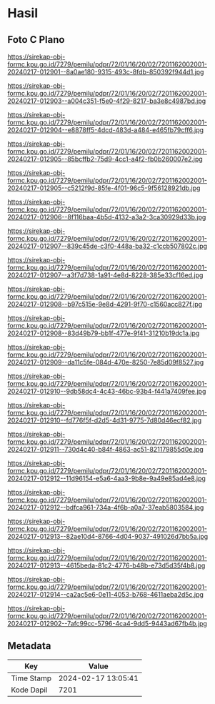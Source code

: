 # Hasil

## Foto C Plano

https://sirekap-obj-formc.kpu.go.id/7279/pemilu/pdpr/72/01/16/20/02/7201162002001-20240217-012901--8a0ae180-9315-493c-8fdb-850392f944d1.jpg

https://sirekap-obj-formc.kpu.go.id/7279/pemilu/pdpr/72/01/16/20/02/7201162002001-20240217-012903--a004c351-f5e0-4f29-8217-ba3e8c4987bd.jpg

https://sirekap-obj-formc.kpu.go.id/7279/pemilu/pdpr/72/01/16/20/02/7201162002001-20240217-012904--e8878ff5-4dcd-483d-a484-e465fb79cff6.jpg

https://sirekap-obj-formc.kpu.go.id/7279/pemilu/pdpr/72/01/16/20/02/7201162002001-20240217-012905--85bcffb2-75d9-4cc1-a4f2-fb0b260007e2.jpg

https://sirekap-obj-formc.kpu.go.id/7279/pemilu/pdpr/72/01/16/20/02/7201162002001-20240217-012905--c5212f9d-85fe-4f01-96c5-9f56128921db.jpg

https://sirekap-obj-formc.kpu.go.id/7279/pemilu/pdpr/72/01/16/20/02/7201162002001-20240217-012906--8f116baa-4b5d-4132-a3a2-3ca30929d33b.jpg

https://sirekap-obj-formc.kpu.go.id/7279/pemilu/pdpr/72/01/16/20/02/7201162002001-20240217-012907--839c45de-c3f0-448a-ba32-c1ccb507802c.jpg

https://sirekap-obj-formc.kpu.go.id/7279/pemilu/pdpr/72/01/16/20/02/7201162002001-20240217-012907--a3f7d738-1a91-4e8d-8228-385e33cf16ed.jpg

https://sirekap-obj-formc.kpu.go.id/7279/pemilu/pdpr/72/01/16/20/02/7201162002001-20240217-012908--b97c515e-9e8d-4291-9f70-c1560acc827f.jpg

https://sirekap-obj-formc.kpu.go.id/7279/pemilu/pdpr/72/01/16/20/02/7201162002001-20240217-012908--83d49b79-bb1f-477e-9f41-31210b19dc1a.jpg

https://sirekap-obj-formc.kpu.go.id/7279/pemilu/pdpr/72/01/16/20/02/7201162002001-20240217-012909--da11c5fe-084d-470e-8250-7e85d09f8527.jpg

https://sirekap-obj-formc.kpu.go.id/7279/pemilu/pdpr/72/01/16/20/02/7201162002001-20240217-012910--9db58dc4-4c43-46bc-93b4-f441a7409fee.jpg

https://sirekap-obj-formc.kpu.go.id/7279/pemilu/pdpr/72/01/16/20/02/7201162002001-20240217-012910--fd776f5f-d2d5-4d31-9775-7d80d46ecf82.jpg

https://sirekap-obj-formc.kpu.go.id/7279/pemilu/pdpr/72/01/16/20/02/7201162002001-20240217-012911--730d4c40-b84f-4863-ac51-821179855d0e.jpg

https://sirekap-obj-formc.kpu.go.id/7279/pemilu/pdpr/72/01/16/20/02/7201162002001-20240217-012912--11d96154-e5a6-4aa3-9b8e-9a49e85ad4e8.jpg

https://sirekap-obj-formc.kpu.go.id/7279/pemilu/pdpr/72/01/16/20/02/7201162002001-20240217-012912--bdfca961-734a-4f6b-a0a7-37eab5803584.jpg

https://sirekap-obj-formc.kpu.go.id/7279/pemilu/pdpr/72/01/16/20/02/7201162002001-20240217-012913--82ae10d4-8766-4d04-9037-491026d7bb5a.jpg

https://sirekap-obj-formc.kpu.go.id/7279/pemilu/pdpr/72/01/16/20/02/7201162002001-20240217-012913--4615beda-81c2-4776-b48b-e73d5d35f4b8.jpg

https://sirekap-obj-formc.kpu.go.id/7279/pemilu/pdpr/72/01/16/20/02/7201162002001-20240217-012914--ca2ac5e6-0e11-4053-b768-4611aeba2d5c.jpg

https://sirekap-obj-formc.kpu.go.id/7279/pemilu/pdpr/72/01/16/20/02/7201162002001-20240217-012902--7afc99cc-5796-4ca4-9dd5-9443ad67fb4b.jpg


## Metadata

| Key        | Value               |
| ---------- | ------------------- |
| Time Stamp | 2024-02-17 13:05:41 |
| Kode Dapil | 7201                |




